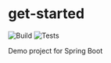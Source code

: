 # get-started

![Build](https://github.com/estebannieva/gs-rest-service/actions/workflows/build.yml/badge.svg)
![Tests](https://github.com/estebannieva/gs-rest-service/actions/workflows/test.yml/badge.svg)

Demo project for Spring Boot
